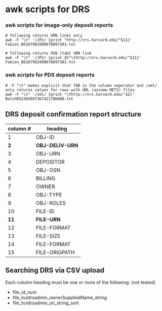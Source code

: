 # awk scripts for DRS

### awk scripts for image-only deposit reports

    # following returns URN links only
    awk -F "\t" '/JP2/ {print "http://nrs.harvard.edu/"$11}' Fabien_B6167982090676897383.txt

    # following returns OSN [tab] URN link
    awk -F "\t" '/JP2/ {print $5"\thttp://nrs.harvard.edu/"$11}' Fabien_B6167982090676897383.txt

### awk scripts for PDS deposit reports
    # -F "\t" makes explicit that TAB is the column seperator and /xml/ only returns values for rows with XML (assume METS) files.
    awk -F "\t" '/xml/ {print "\thttp://nrs.harvard.edu/"$2}' Batch052365047367421786808.txt
    
## DRS deposit confirmation report structure

|column #   |heading   | 
|---|---|
| 1  | OBJ-ID  |
| **2**  | **OBJ-DELIV-URN**  |
| 3  | OBJ-URN  |
| 4  | DEPOSITOR  |
| 5  | OBJ-OSN  |
| 6  | BILLING  |
| 7  | OWNER  |
| 8  | OBJ-TYPE  |
| 9  | OBJ-ROLES  |
| 10  | FILE-ID  |
| **11**  | **FILE-URN**  |
| 12  | FILE-FORMAT |
| 13  | FILE-SIZE  |
| 14  | FILE-FORMAT  |
| 15  | FILE-ORIGPATH  |

## Searching DRS via CSV upload
Each column heading must be one or more of the following: (not tested)

* file_id_num
* file_huldrsadmin_ownerSuppliedName_string
* file_huldrsadmin_uri_string_sort

